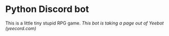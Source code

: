# Python Discord bot
This is a little tiny stupid RPG game.
*This bot is taking a page out of Yeebot (yeecord.com)*
